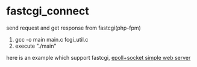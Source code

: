 # fastcgi_connect
send request and get response from fastcgi(php-fpm)



1. gcc -o main main.c fcgi_util.c
2. execute "./main"


here is an example which support fastcgi, [epoll+socket simple web server](https://github.com/sunder3344/non-block-socket-server/tree/master/simple_web_server)
